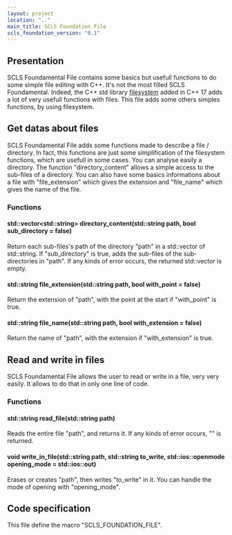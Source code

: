 ```yaml
---
layout: project
location: ".."
main_title: SCLS Foundation File
scls_foundation_version: "0.1"
---
```

<h2>Presentation</h2>
<section>
    SCLS Foundamental File contains some basics but usefull functions to do some simple file editing with C++.
    It's not the most filled SCLS Foundamental.
    Indeed, the C++ std library <a href="https://en.cppreference.com/w/cpp/filesystem">filesystem</a> added in C++ 17 adds a lot of very usefull functions with files.
    This file adds some others simples functions, by using filesystem.
</section>
<h2>
    Get datas about files
</h2>
<section>
    SCLS Foundamental File adds some functions made to describe a file / directory.
    In fact, this functions are just some simplification of the filesystem functions, which are usefull in some cases.
    You can analyse easily a directory. The function "directory_content" allows a simple access to the sub-files of a directory.
    You can also have some basics informations about a file with "file_extension" which gives the extension and "file_name" which gives the name of the file.
    <h3>
        Functions
    </h3>
    <article>
        <h4>
            std::vector&lt;std::string&gt; directory_content(std::string path, bool sub_directory = false)
        </h4>
        <div>
            Return each sub-files's path of the directory "path" in a std::vector of std::string. If "sub_directory" is true, adds the sub-files of the sub-directories in "path".
            If any kinds of error occurs, the returned std::vector is empty.
        </div>
        <h4>
            std::string file_extension(std::string path, bool with_point = false)
        </h4>
        <div>
            Return the extension of "path", with the point at the start if "with_point" is true.
        </div>
        <h4>
            std::string file_name(std::string path, bool with_extension = false)
        </h4>
        <div>
            Return the name of "path", with the extension if "with_extension" is true.
        </div>
    </article>
</section>
<h2>
    Read and write in files
</h2>
<section>
    SCLS Foundamental File allows the user to read or write in a file, very very easily. It allows to do that in only one line of code.
    <h3>
        Functions
    </h3>
    <article>
        <h4>
            std::string read_file(std::string path)
        </h4>
        <div>
            Reads the entire file "path", and returns it.
            If any kinds of error occurs, "" is returned.
        </div>
        <h4>
            void write_in_file(std::string path, std::string to_write, std::ios::openmode opening_mode = std::ios::out)
        </h4>
        <div>
            Erases or creates "path", then writes "to_write" in it. You can handle the mode of opening with "opening_mode".
        </div>
    </article>
</section>
<h2>
    Code specification
</h2>
<section>
    This file define the macro "SCLS_FOUNDATION_FILE".
</section>